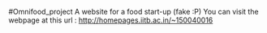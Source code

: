 #Omnifood_project
A website for a food start-up (fake :P)
You can visit the webpage at this url : http://homepages.iitb.ac.in/~150040016
